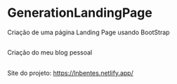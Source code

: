 # GenerationLandingPage
Criação de uma página Landing Page usando BootStrap
##
Criação do meu blog pessoal
##
Site do projeto: https://lnbentes.netlify.app/